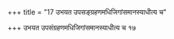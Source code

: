 +++
title = "17 उभयत उपसङ्ग्रहणमधिजिगांसमानस्याधीत्य च"

+++
उभयत उपसंग्रहणमधिजिगांसमानस्याधीत्य च १७